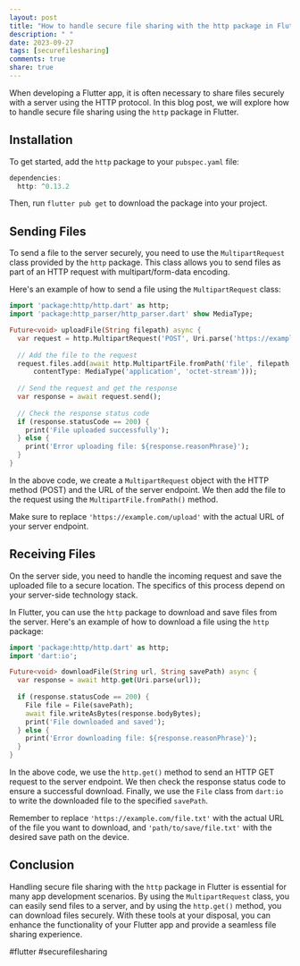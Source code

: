 ```yaml
---
layout: post
title: "How to handle secure file sharing with the http package in Flutter?"
description: " "
date: 2023-09-27
tags: [securefilesharing]
comments: true
share: true
---
```


When developing a Flutter app, it is often necessary to share files securely with a server using the HTTP protocol. In this blog post, we will explore how to handle secure file sharing using the `http` package in Flutter.

## Installation

To get started, add the `http` package to your `pubspec.yaml` file:

```dart
dependencies:
  http: ^0.13.2
```

Then, run `flutter pub get` to download the package into your project.

## Sending Files

To send a file to the server securely, you need to use the `MultipartRequest` class provided by the `http` package. This class allows you to send files as part of an HTTP request with multipart/form-data encoding.

Here's an example of how to send a file using the `MultipartRequest` class:

```dart
import 'package:http/http.dart' as http;
import 'package:http_parser/http_parser.dart' show MediaType;

Future<void> uploadFile(String filepath) async {
  var request = http.MultipartRequest('POST', Uri.parse('https://example.com/upload'));
  
  // Add the file to the request
  request.files.add(await http.MultipartFile.fromPath('file', filepath,
      contentType: MediaType('application', 'octet-stream')));
  
  // Send the request and get the response
  var response = await request.send();
  
  // Check the response status code
  if (response.statusCode == 200) {
    print('File uploaded successfully');
  } else {
    print('Error uploading file: ${response.reasonPhrase}');
  }
}
```

In the above code, we create a `MultipartRequest` object with the HTTP method (POST) and the URL of the server endpoint. We then add the file to the request using the `MultipartFile.fromPath()` method. 

Make sure to replace `'https://example.com/upload'` with the actual URL of your server endpoint.

## Receiving Files

On the server side, you need to handle the incoming request and save the uploaded file to a secure location. The specifics of this process depend on your server-side technology stack.

In Flutter, you can use the `http` package to download and save files from the server. Here's an example of how to download a file using the `http` package:

```dart
import 'package:http/http.dart' as http;
import 'dart:io';

Future<void> downloadFile(String url, String savePath) async {
  var response = await http.get(Uri.parse(url));
  
  if (response.statusCode == 200) {
    File file = File(savePath);
    await file.writeAsBytes(response.bodyBytes);
    print('File downloaded and saved');
  } else {
    print('Error downloading file: ${response.reasonPhrase}');
  }
}
```

In the above code, we use the `http.get()` method to send an HTTP GET request to the server endpoint. We then check the response status code to ensure a successful download. Finally, we use the `File` class from `dart:io` to write the downloaded file to the specified `savePath`.

Remember to replace `'https://example.com/file.txt'` with the actual URL of the file you want to download, and `'path/to/save/file.txt'` with the desired save path on the device.

## Conclusion

Handling secure file sharing with the `http` package in Flutter is essential for many app development scenarios. By using the `MultipartRequest` class, you can easily send files to a server, and by using the `http.get()` method, you can download files securely. With these tools at your disposal, you can enhance the functionality of your Flutter app and provide a seamless file sharing experience.

#flutter #securefilesharing